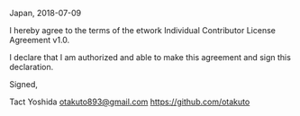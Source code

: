 Japan, 2018-07-09

I hereby agree to the terms of the etwork Individual Contributor License
Agreement v1.0.

I declare that I am authorized and able to make this agreement and sign this
declaration.

Signed,

Tact Yoshida otakuto893@gmail.com https://github.com/otakuto
